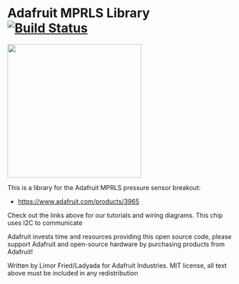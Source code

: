 # Adafruit MPRLS Library [![Build Status](https://github.com/adafruit/Adafruit_MPRLS/workflows/Arduino%20Library%20CI/badge.svg)](https://github.com/adafruit/Adafruit_MPRLS/actions)

<img src="https://cdn-shop.adafruit.com/970x728/3965-00.jpg" height="300"/>

This is a library for the Adafruit MPRLS pressure sensor breakout:
  * https://www.adafruit.com/products/3965
 
Check out the links above for our tutorials and wiring diagrams. This chip uses I2C to communicate

Adafruit invests time and resources providing this open source code, please support Adafruit and open-source hardware by purchasing products from Adafruit!

Written by Limor Fried/Ladyada for Adafruit Industries.
MIT license, all text above must be included in any redistribution
